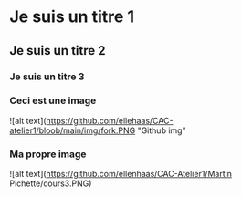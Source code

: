 # Je suis un titre 1

## Je suis un titre 2

### Je suis un titre 3

### Ceci est une image
![alt text](https://github.com/ellehaas/CAC-atelier1/bloob/main/img/fork.PNG "Github img"

### Ma propre image
![alt text](https://github.com/ellenhaas/CAC-Atelier1/Martin Pichette/cours3.PNG)
